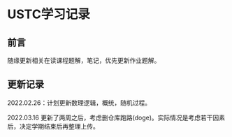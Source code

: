 # USTC学习记录

## 前言

随缘更新相关在读课程题解，笔记，优先更新作业题解。

## 更新记录

2022.02.26：计划更新数理逻辑，概统，随机过程。

2022.03.16 更新了两周之后，考虑删仓库跑路(doge)。实际情况是考虑若干因素后，决定学期结束后再整理上传。
